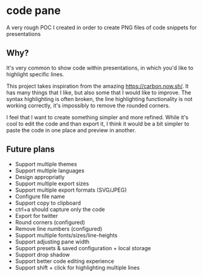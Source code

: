# code pane

A very rough POC I created in order to create PNG files of code snippets for presentations

## Why?

It's very common to show code within presentations, in which you'd like to highlight specific lines.

This project takes inspiration from the amazing https://carbon.now.sh/. It has many things that I like, but also some that I would like to improve. The syntax highlighting is often broken, the line highlighting functionality is not working correctly, it's impossibly to remove the rounded corners.

I feel that I want to create something simpler and more refined. While it's cool to edit the code and than export it, I think it would be a bit simpler to paste the code in one place and preview in another.

## Future plans

- Support multiple themes
- Support multiple languages
- Design appropriatly
- Support multiple export sizes
- Support multiple export formats (SVG/JPEG)
- Configure file name
- Support copy to clipboard
- ctrl+a should capture only the code
- Export for twitter
- Round corners (configured)
- Remove line numbers (configured)
- Support multiple fonts/sizes/line-heights
- Support adjusting pane width
- Support presets & saved configuration + local storage
- Support drop shadow
- Support better code editing experience
- Support shift + click for highlighting multiple lines
